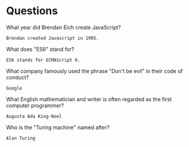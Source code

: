# Questions

What year did Brendan Eich create JavaScript?

```
Brendan created Javascript in 1995.
```

What does "ES6" stand for?

```
ES6 stands for ECMAScript 6.
```

What company famously used the phrase "Don't be evil" in their code of conduct?

```
Google
```

What English mathematician and writer is often regarded as the first computer programmer?

```
Augusta Ada King-Noel
```

Who is the "Turing machine" named after?

```
Alan Turing
```
